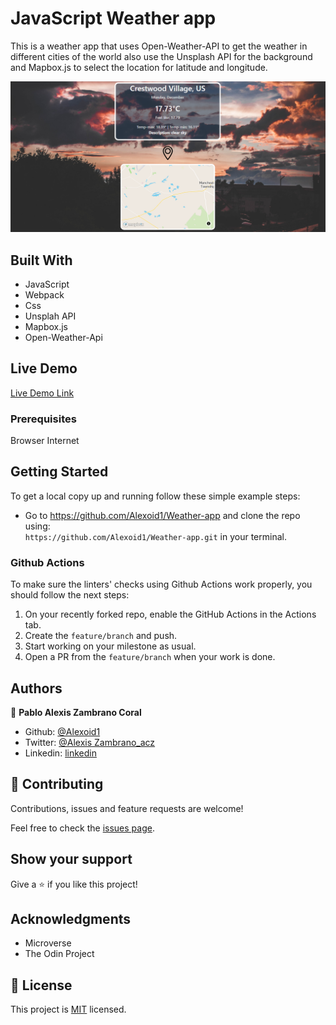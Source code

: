 # JavaScript Weather app
This is a weather app that uses Open-Weather-API to get the weather in different cities of the world also use the Unsplash API for the background and Mapbox.js to select the location for latitude and longitude.

![screenshot](./images/screen.png)


## Built With

- JavaScript
- Webpack
- Css
- Unsplah API
- Mapbox.js
- Open-Weather-Api

## Live Demo
[Live Demo Link](https://rawcdn.githack.com/Alexoid1/Weather-app/14f1009e59269c3b32bd62707172026ef5b5fb44/dist/index.html)
 

### Prerequisites

Browser
Internet

## Getting Started

To get a local copy up and running follow these simple example steps:

- Go to https://github.com/Alexoid1/Weather-app and clone the repo using: <br>
`https://github.com/Alexoid1/Weather-app.git` in your terminal.

### Github Actions

To make sure the linters' checks using Github Actions work properly, you should follow the next steps:

1. On your recently forked repo, enable the GitHub Actions in the Actions tab.
2. Create the `feature/branch` and push.
3. Start working on your milestone as usual.
4. Open a PR from the `feature/branch` when your work is done.


## Authors

👤 **Pablo Alexis Zambrano Coral**
- Github: [@Alexoid1](https://github.com/Alexoid1)
- Twitter: [@Alexis Zambrano_acz](https://twitter.com/pablo_acz)
- Linkedin: [linkedin](https://www.linkedin.com/in/pablo-alexis-zambrano-coral-7a614a189/)

## 🤝 Contributing

Contributions, issues and feature requests are welcome!

Feel free to check the [issues page](https://github.com/Alexoid1/Weather-app/issues).

## Show your support

Give a ⭐️ if you like this project!

## Acknowledgments

- Microverse
- The Odin Project


## 📝 License

This project is [MIT]() licensed.
